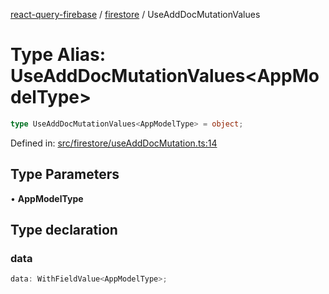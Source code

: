 [react-query-firebase](../../modules.md) / [firestore](../index.md) / UseAddDocMutationValues

# Type Alias: UseAddDocMutationValues\<AppModelType\>

```ts
type UseAddDocMutationValues<AppModelType> = object;
```

Defined in: [src/firestore/useAddDocMutation.ts:14](https://github.com/vpishuk/react-query-firebase/blob/1065ddd51f4c3a46c2f6510c1cc51259a3705cc2/src/firestore/useAddDocMutation.ts#L14)

## Type Parameters

• **AppModelType**

## Type declaration

### data

```ts
data: WithFieldValue<AppModelType>;
```
